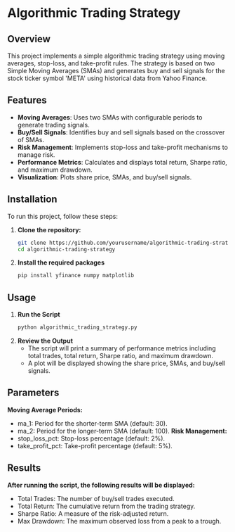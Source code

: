 # Algorithmic Trading Strategy

## Overview

This project implements a simple algorithmic trading strategy using moving averages, stop-loss, and take-profit rules. The strategy is based on two Simple Moving Averages (SMAs) and generates buy and sell signals for the stock ticker symbol 'META' using historical data from Yahoo Finance.

## Features

- **Moving Averages**: Uses two SMAs with configurable periods to generate trading signals.
- **Buy/Sell Signals**: Identifies buy and sell signals based on the crossover of SMAs.
- **Risk Management**: Implements stop-loss and take-profit mechanisms to manage risk.
- **Performance Metrics**: Calculates and displays total return, Sharpe ratio, and maximum drawdown.
- **Visualization**: Plots share price, SMAs, and buy/sell signals.

## Installation

To run this project, follow these steps:

1. **Clone the repository:**

   ```bash
   git clone https://github.com/yourusername/algorithmic-trading-strategy.git
   cd algorithmic-trading-strategy

2. **Install the required packages**
   ```bash
   pip install yfinance numpy matplotlib

## Usage
1. **Run the Script**
   ```bash
   python algorithmic_trading_strategy.py
2. **Review the Output**
   - The script will print a summary of performance metrics including total trades, total return, Sharpe ratio, and maximum drawdown.
   - A plot will be displayed showing the share price, SMAs, and buy/sell signals.

## Parameters
**Moving Average Periods:**
   - ma_1: Period for the shorter-term SMA (default: 30).
   - ma_2: Period for the longer-term SMA (default: 100).
**Risk Management:**
  - stop_loss_pct: Stop-loss percentage (default: 2%).
  - take_profit_pct: Take-profit percentage (default: 5%).

## Results
**After running the script, the following results will be displayed:**
- Total Trades: The number of buy/sell trades executed.
- Total Return: The cumulative return from the trading strategy.
- Sharpe Ratio: A measure of the risk-adjusted return.
- Max Drawdown: The maximum observed loss from a peak to a trough.
